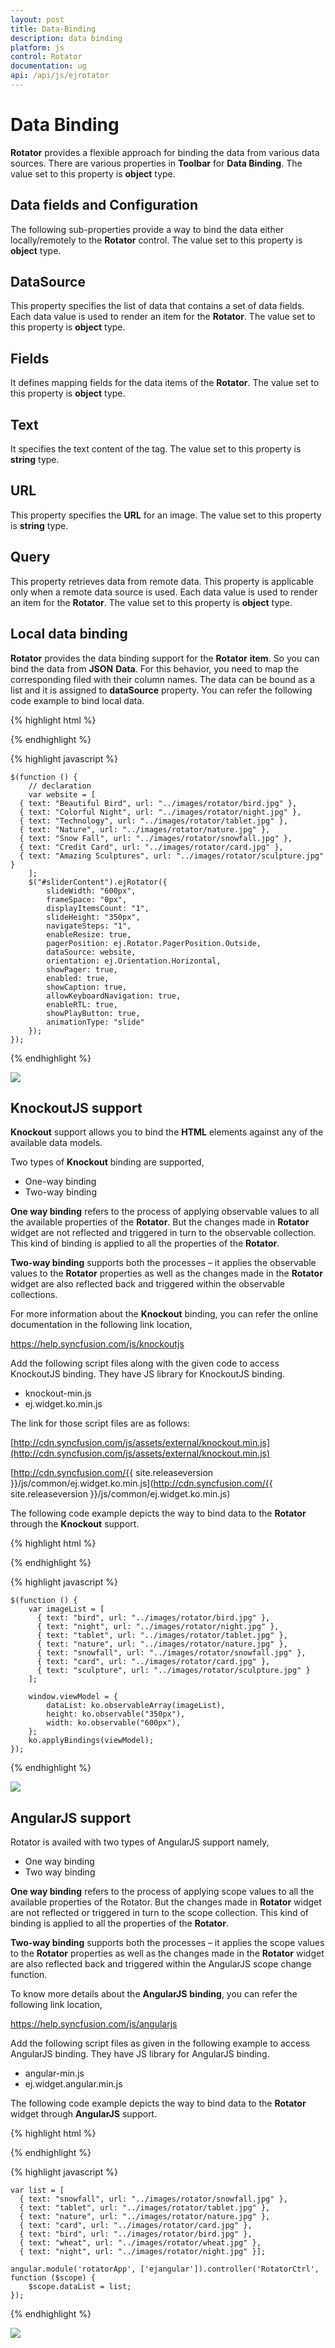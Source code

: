 ```yaml
---
layout: post
title: Data-Binding
description: data binding
platform: js
control: Rotator
documentation: ug
api: /api/js/ejrotator
---
```


# Data Binding

**Rotator** provides a flexible approach for binding the data from various data sources. There are various properties in **Toolbar** for **Data Binding**. The value set to this property is **object** type.

## Data fields and Configuration

The following sub-properties provide a way to bind the data either locally/remotely to the **Rotator** control. The value set to this property is **object** type.

## DataSource

This property specifies the list of data that contains a set of data fields. Each data value is used to render an item for the **Rotator**. The value set to this property is **object** type.

## Fields

It defines mapping fields for the data items of the **Rotator**. The value set to this property is **object** type.

## Text

It specifies the text content of the tag. The value set to this property is **string** type.

## URL

This property specifies the **URL** for an image. The value set to this property is **string** type.

## Query

This property retrieves data from remote data. This property is applicable only when a remote data source is used. Each data value is used to render an item for the **Rotator**. The value set to this property is **object** type.

## Local data binding

**Rotator** provides the data binding support for the **Rotator** **item**. So you can bind the data from **JSON** **Data**. For this behavior, you need to map the corresponding filed with their column names. The data can be bound as a list and it is assigned to **dataSource** property. You can refer the following code example to bind local data.

  {% highlight html %}

<div class="cols-sample-area">
  <ul id="sliderContent"></ul>
</div>

  {% endhighlight %}


  {% highlight javascript %}

    $(function () {
        // declaration
        var website = [
      { text: "Beautiful Bird", url: "../images/rotator/bird.jpg" },
      { text: "Colorful Night", url: "../images/rotator/night.jpg" },
      { text: "Technology", url: "../images/rotator/tablet.jpg" },
      { text: "Nature", url: "../images/rotator/nature.jpg" },
      { text: "Snow Fall", url: "../images/rotator/snowfall.jpg" },
      { text: "Credit Card", url: "../images/rotator/card.jpg" },
      { text: "Amazing Sculptures", url: "../images/rotator/sculpture.jpg" }
        ];
        $("#sliderContent").ejRotator({
            slideWidth: "600px",
            frameSpace: "0px",
            displayItemsCount: "1",
            slideHeight: "350px",
            navigateSteps: "1",
            enableResize: true,
            pagerPosition: ej.Rotator.PagerPosition.Outside,
            dataSource: website,
            orientation: ej.Orientation.Horizontal,
            showPager: true,
            enabled: true,
            showCaption: true,
            allowKeyboardNavigation: true,
            enableRTL: true,
            showPlayButton: true,
            animationType: "slide"
        });
    });

  {% endhighlight %}


![](/js/Rotator/Data-Binding_images/Data-Binding_img1.png)

## KnockoutJS support

**Knockout** support allows you to bind the **HTML** elements against any of the available data models.

Two types of **Knockout** binding are supported,

* One-way binding
* Two-way binding

**One way binding** refers to the process of applying observable values to all the available properties of the **Rotator**. But the changes made in **Rotator** widget are not reflected and triggered in turn to the observable collection. This kind of binding is applied to all the properties of the **Rotator**.

**Two-way binding** supports both the processes – it applies the observable values to the **Rotator** properties as well as the changes made in the **Rotator** widget are also reflected back and triggered within the observable collections. 

For more information about the **Knockout** binding, you can refer the online documentation in the following link location,

<https://help.syncfusion.com/js/knockoutjs>

Add the following script files along with the given code to access KnockoutJS binding. They have JS library for KnockoutJS binding.

 
* knockout-min.js
* ej.widget.ko.min.js

The link for those script files are as follows:

[http://cdn.syncfusion.com/js/assets/external/knockout.min.js](http://cdn.syncfusion.com/js/assets/external/knockout.min.js)

[http://cdn.syncfusion.com/{{ site.releaseversion }}/js/common/ej.widget.ko.min.js](http://cdn.syncfusion.com/{{ site.releaseversion }}/js/common/ej.widget.ko.min.js)

The following code example depicts the way to bind data to the **Rotator** through the **Knockout** support.

  {% highlight html %}

  
<body data-autoinit="false">
  <div class="cols-sample-area">
      <ul id="sliderContent" data-bind="ejRotator :{dataSource:dataList,slideWidth:width,slideHeight:height}" />
  </div>
</body>

  {% endhighlight %}


  {% highlight javascript %}

    $(function () {
        var imageList = [
          { text: "bird", url: "../images/rotator/bird.jpg" },
          { text: "night", url: "../images/rotator/night.jpg" },
          { text: "tablet", url: "../images/rotator/tablet.jpg" },
          { text: "nature", url: "../images/rotator/nature.jpg" },
          { text: "snowfall", url: "../images/rotator/snowfall.jpg" },
          { text: "card", url: "../images/rotator/card.jpg" },
          { text: "sculpture", url: "../images/rotator/sculpture.jpg" }
        ];
    
        window.viewModel = {
            dataList: ko.observableArray(imageList),
            height: ko.observable("350px"),
            width: ko.observable("600px"),
        };
        ko.applyBindings(viewModel);
    });
	

  {% endhighlight %}

![](/js/Rotator/Data-Binding_images/Data-Binding_img2.png) 

## AngularJS support

Rotator is availed with two types of AngularJS support namely, 

* One way binding
* Two way binding 

**One way binding** refers to the process of applying scope values to all the available properties of the Rotator. But the changes made in **Rotator** widget are not reflected or triggered in turn to the scope collection. This kind of binding is applied to all the properties of the **Rotator**.

**Two-way binding** supports both the processes – it applies the scope values to the **Rotator** properties as well as the changes made in the **Rotator** widget are also reflected back and triggered within the AngularJS scope change function.

To know more details about the **AngularJS** **binding**, you can refer the following link location,

<https://help.syncfusion.com/js/angularjs>

Add the following script files as given in the following example to access AngularJS binding. They have JS library for AngularJS binding.



* angular-min.js
* ej.widget.angular.min.js

The following code example depicts the way to bind data to the **Rotator** widget through **AngularJS** support.

{% highlight html %}

<!DOCTYPE html>
<html lang="en" ng-app="rotatorApp">
   <head>
      <title>Essential Studio for JavaScript :AngularJS Support for Toolbar</title>
      <meta name="viewport" content="width=device-width, initial-scale=1.0" charset="utf-8" />
      <link href="http://cdn.syncfusion.com/{{ site.releaseversion }}/js/web/flat-azure/ej.web.all.min.css" rel="stylesheet" />
      <!--scripts-->
      <script src="http://cdn.syncfusion.com/js/assets/external/jquery-1.10.2.min.js"></script>
      <script src="http://cdn.syncfusion.com/js/assets/external/jquery.easing.1.3.min.js"> </script>
      <script src="[http://cdn.syncfusion.com/js/assets/external/angular.min.js"></script>
      <script src="http://cdn.syncfusion.com/{{ site.releaseversion }}/js/web/ej.web.all.min.js"></script>
      <script src="http://cdn.syncfusion.com/{{ site.releaseversion }}/js/web/ej.unobtrusive.min.js"></script>
      <script src="http://cdn.syncfusion.com/{{ site.releaseversion }}/js/common/ej.widget.angular.min.js"></script>
   </head>
   <body ng-controller="RotatorCtrl">
      <div class="cols-sample-area">
         <ul id="sliderContent" ej-rotator e-datasource="dataList" e-slidewidth="600px" e-slideheight="350px" />
      </div>
   </body>
</html>


{% endhighlight %}



{% highlight javascript %}


    var list = [
      { text: "snowfall", url: "../images/rotator/snowfall.jpg" },
      { text: "tablet", url: "../images/rotator/tablet.jpg" },
      { text: "nature", url: "../images/rotator/nature.jpg" },
      { text: "card", url: "../images/rotator/card.jpg" },
      { text: "bird", url: "../images/rotator/bird.jpg" },
      { text: "wheat", url: "../images/rotator/wheat.jpg" },
      { text: "night", url: "../images/rotator/night.jpg" }];
    
    angular.module('rotatorApp', ['ejangular']).controller('RotatorCtrl', function ($scope) {
        $scope.dataList = list;
    });



{% endhighlight %}



![](/js/Rotator/Data-Binding_images/Data-Binding_img3.png)

